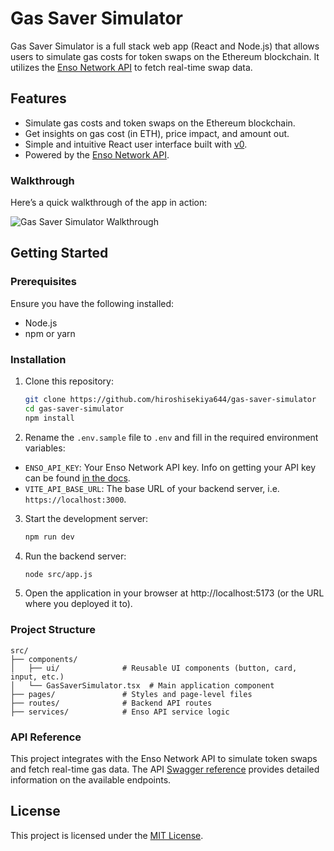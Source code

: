 # Gas Saver Simulator

Gas Saver Simulator is a full stack web app (React and Node.js) that allows users to simulate gas costs for token swaps on the Ethereum blockchain. It utilizes the [Enso Network API](https://api-docs.enso.finance/) to fetch real-time swap data.

## Features

- Simulate gas costs and token swaps on the Ethereum blockchain.
- Get insights on gas cost (in ETH), price impact, and amount out.
- Simple and intuitive React user interface built with [v0](https://v0.dev/).
- Powered by the [Enso Network API](https://api-docs.enso.finance/introduction/intro-to-enso).

### Walkthrough

Here’s a quick walkthrough of the app in action:

![Gas Saver Simulator Walkthrough](./gas_simulator.gif)

## Getting Started

### Prerequisites

Ensure you have the following installed:

- Node.js
- npm or yarn

### Installation

1. Clone this repository:
   ```bash
   git clone https://github.com/hiroshisekiya644/gas-saver-simulator
   cd gas-saver-simulator
   npm install
   ```
2. Rename the `.env.sample` file to `.env` and fill in the required environment variables:
  - `ENSO_API_KEY`: Your Enso Network API key. Info on getting your API key can be found [in the docs](https://api-docs.enso.finance/introduction/get-api-key).
  - `VITE_API_BASE_URL`: The base URL of your backend server, i.e. `https://localhost:3000`.

3. Start the development server:
   ```bash
   npm run dev
   ```

4. Run the backend server:
   ```bash
   node src/app.js
   ```

5. Open the application in your browser at http://localhost:5173 (or the URL where you deployed it to).

### Project Structure

```
src/
├── components/
│   ├── ui/              # Reusable UI components (button, card, input, etc.)
│   └── GasSaverSimulator.tsx  # Main application component
├── pages/               # Styles and page-level files
├── routes/              # Backend API routes
├── services/            # Enso API service logic
```

### API Reference

This project integrates with the Enso Network API to simulate token swaps and fetch real-time gas data. The API [Swagger reference](https://api.enso.finance/api#) provides detailed information on the available endpoints.

## License

This project is licensed under the [MIT License](LICENSE).
